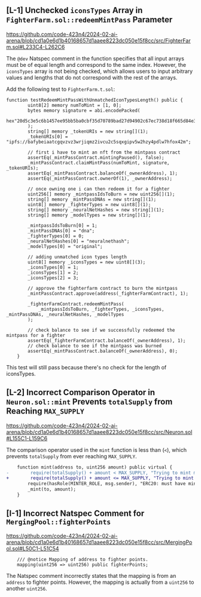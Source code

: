 ## [L-1] Unchecked `iconsTypes` Array in `FighterFarm.sol::redeemMintPass` Parameter

https://github.com/code-423n4/2024-02-ai-arena/blob/cd1a0e6d1b40168657d1aaee8223dc050e15f8cc/src/FighterFarm.sol#L233C4-L262C6

The `@dev` Natspec comment in the function specifies that all input arrays must be of equal length and correspond to the same index. However, the `iconsTypes` array is not being checked, which allows users to input arbitrary values and lengths that do not correspond with the rest of the arrays.

Add the following test to `FighterFarm.t.sol`:

```solidity
function testRedeemMintPassWithUnmatchedIconTypesLength() public {
        uint8[2] memory numToMint = [1, 0];
        bytes memory signature = abi.encodePacked(
            hex"20d5c3e5c6b1457ee95bb5ba0cbf35d70789bad27d94902c67ec738d18f665d84e316edf9b23c154054c7824bba508230449ee98970d7c8b25cc07f3918369481c"
        );
        string[] memory _tokenURIs = new string[](1);
        _tokenURIs[0] = "ipfs://bafybeiaatcgqvzvz3wrjiqmz2ivcu2c5sqxgipv5w2hzy4pdlw7hfox42m";

        // first i have to mint an nft from the mintpass contract
        assertEq(_mintPassContract.mintingPaused(), false);
        _mintPassContract.claimMintPass(numToMint, signature, _tokenURIs);
        assertEq(_mintPassContract.balanceOf(_ownerAddress), 1);
        assertEq(_mintPassContract.ownerOf(1), _ownerAddress);

        // once owning one i can then redeem it for a fighter
        uint256[] memory _mintpassIdsToBurn = new uint256[](1);
        string[] memory _mintPassDNAs = new string[](1);
        uint8[] memory _fighterTypes = new uint8[](1);
        string[] memory _neuralNetHashes = new string[](1);
        string[] memory _modelTypes = new string[](1);

        _mintpassIdsToBurn[0] = 1;
        _mintPassDNAs[0] = "dna";
        _fighterTypes[0] = 0;
        _neuralNetHashes[0] = "neuralnethash";
        _modelTypes[0] = "original";

        // adding unmatched icon types length
        uint8[] memory _iconsTypes = new uint8[](3);
        _iconsTypes[0] = 1;
        _iconsTypes[1] = 2;
        _iconsTypes[2] = 3;

        // approve the fighterfarm contract to burn the mintpass
        _mintPassContract.approve(address(_fighterFarmContract), 1);

        _fighterFarmContract.redeemMintPass(
            _mintpassIdsToBurn, _fighterTypes, _iconsTypes, _mintPassDNAs, _neuralNetHashes, _modelTypes
        );

        // check balance to see if we successfully redeemed the mintpass for a fighter
        assertEq(_fighterFarmContract.balanceOf(_ownerAddress), 1);
        // check balance to see if the mintpass was burned
        assertEq(_mintPassContract.balanceOf(_ownerAddress), 0);
    }
```
This test will still pass because there's no check for the length of iconsTypes.

## [L-2] Incorrect Comparison Operator in `Neuron.sol::mint` Prevents `totalSupply` from Reaching `MAX_SUPPLY`

https://github.com/code-423n4/2024-02-ai-arena/blob/cd1a0e6d1b40168657d1aaee8223dc050e15f8cc/src/Neuron.sol#L155C1-L159C6

The comparison operator used in the `mint` function is less than (`<`), which prevents `totalSupply` from ever reaching `MAX_SUPPLY`.

```diff
    function mint(address to, uint256 amount) public virtual {
-        require(totalSupply() + amount < MAX_SUPPLY, "Trying to mint more than the max supply"); 
+        require(totalSupply() + amount <= MAX_SUPPLY, "Trying to mint more than the max supply"); 
        require(hasRole(MINTER_ROLE, msg.sender), "ERC20: must have minter role to mint");
        _mint(to, amount);
    }
```

## [I-1] Incorrect Natspec Comment for `MergingPool::fighterPoints`

https://github.com/code-423n4/2024-02-ai-arena/blob/cd1a0e6d1b40168657d1aaee8223dc050e15f8cc/src/MergingPool.sol#L50C1-L51C54

```solidity
    /// @notice Mapping of address to fighter points.
    mapping(uint256 => uint256) public fighterPoints;
```

The Natspec comment incorrectly states that the mapping is from an `address` to fighter points. However, the mapping is actually from a `uint256` to another `uint256`.

 